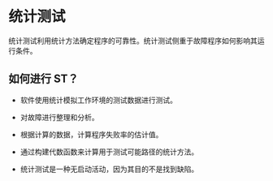 # 统计测试

统计测试利用统计方法确定程序的可靠性。统计测试侧重于故障程序如何影响其运行条件。

## 如何进行 ST？

* 软件使用统计模拟工作环境的测试数据进行测试。

* 对故障进行整理和分析。

* 根据计算的数据，计算程序失败率的估计值。

* 通过构建代数函数来计算用于测试可能路径的统计方法。

* 统计测试是一种无启动活动，因为其目的不是找到缺陷。
